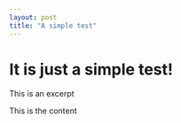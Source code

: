 ```yaml
---
layout: post
title: "A simple test"
---
```


# It is just a simple test!

This is an excerpt

<!--end_excerpt-->

This is the content
